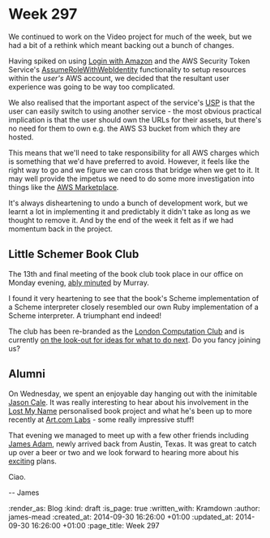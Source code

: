 Week 297
========

We continued to work on the Video project for much of the week, but we had a bit of a rethink which meant backing out a bunch of changes.

Having spiked on using [Login with Amazon][] and the AWS Security Token Service's [AssumeRoleWithWebIdentity][] functionality to setup resources within the _user's_ AWS account, we decided that the resultant user experience was going to be way too complicated.

We also realised that the important aspect of the service's [USP][] is that the user can easily switch to using another service - the most obvious practical implication is that the user should own the URLs for their assets, but there's no need for them to own e.g. the AWS S3 bucket from which they are hosted.

This means that we'll need to take responsibility for all AWS charges which is something that we'd have preferred to avoid. However, it feels like the right way to go and we figure we can cross that bridge when we get to it. It may well provide the impetus we need to do some more investigation into things like the [AWS Marketplace][].

It's always disheartening to undo a bunch of development work, but we learnt a lot in implementing it and predictably it didn't take as long as we thought to remove it. And by the end of the week it felt as if we had momentum back in the project.


## Little Schemer Book Club

The 13th and final meeting of the book club took place in our office on Monday evening, [ably minuted][Little Schemer Meeting 13] by Murray.

I found it very heartening to see that the book's Scheme implementation of a Scheme interpreter closely resembled our own Ruby implementation of a Scheme interpreter. A triumphant end indeed!

The club has been re-branded as the [London Computation Club][] and is currently [on the look-out for ideas for what to do next][Little Schemer what next]. Do you fancy joining us?


## Alumni

On Wednesday, we spent an enjoyable day hanging out with the inimitable [Jason Cale][]. It was really interesting to hear about his involvement in the [Lost My Name][] personalised book project and what he's been up to more recently at [Art.com Labs][] - some really impressive stuff!

That evening we managed to meet up with a few other friends including [James Adam][], newly arrived back from Austin, Texas. It was great to catch up over a beer or two and we look forward to hearing more about his [exciting][] plans.

Ciao.

-- James


[Login with Amazon]: https://login.amazon.com/
[AssumeRoleWithWebIdentity]: http://docs.aws.amazon.com/STS/latest/APIReference/API_AssumeRoleWithWebIdentity.html
[USP]: /week-295#usp
[AWS Marketplace]: https://aws.amazon.com/marketplace
[Little Schemer Meeting 13]: https://groups.google.com/forum/#!topic/london-computation-club/4WeajK29_hY
[London Computation Club]: https://groups.google.com/forum/#!forum/london-computation-club
[Little Schemer what next]: https://groups.google.com/forum/#!topic/london-computation-club/4ari5vK15Kc
[Jason Cale]: http://jasoncale.com/
[Lost My Name]: https://beta.lostmy.name/
[Art.com Labs]: http://corporate.art.com/artlabs/
[James Adam]: http://interblah.net/
[exciting]: http://exciting.io/


:render_as: Blog
:kind: draft
:is_page: true
:written_with: Kramdown
:author: james-mead
:created_at: 2014-09-30 16:26:00 +01:00
:updated_at: 2014-09-30 16:26:00 +01:00
:page_title: Week 297
